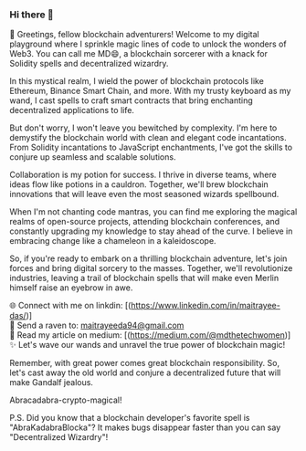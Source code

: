 ### Hi there 👋

<!--
**Maitrayee94/Maitrayee94** is a ✨ _special_ ✨ repository because its `README.md` (this file) appears on your GitHub profile.

Here are some ideas to get you started:

- 🔭 I’m currently working on ...
- 🌱 I’m currently learning ...
- 👯 I’m looking to collaborate on ...
- 🤔 I’m looking for help with ...
- 💬 Ask me about ...
- 📫 How to reach me: ...
- 😄 Pronouns: ...
- ⚡ Fun fact: ...
-->
👋 Greetings, fellow blockchain adventurers! Welcome to my digital playground where I sprinkle magic lines of code to unlock the wonders of Web3. You can call me MD😄, a blockchain sorcerer with a knack for Solidity spells and decentralized wizardry.

In this mystical realm, I wield the power of blockchain protocols like Ethereum, Binance Smart Chain, and more. With my trusty keyboard as my wand, I cast spells to craft smart contracts that bring enchanting decentralized applications to life.

But don't worry, I won't leave you bewitched by complexity. I'm here to demystify the blockchain world with clean and elegant code incantations. From Solidity incantations to JavaScript enchantments, I've got the skills to conjure up seamless and scalable solutions.

Collaboration is my potion for success. I thrive in diverse teams, where ideas flow like potions in a cauldron. Together, we'll brew blockchain innovations that will leave even the most seasoned wizards spellbound.

When I'm not chanting code mantras, you can find me exploring the magical realms of open-source projects, attending blockchain conferences, and constantly upgrading my knowledge to stay ahead of the curve. I believe in embracing change like a chameleon in a kaleidoscope.

So, if you're ready to embark on a thrilling blockchain adventure, let's join forces and bring digital sorcery to the masses. Together, we'll revolutionize industries, leaving a trail of blockchain spells that will make even Merlin himself raise an eyebrow in awe.

🌐 Connect with me on linkdin: [(https://www.linkedin.com/in/maitrayee-das/)] <br />
📧 Send a raven to: maitrayeeda94@gmail.com <br />
💬 Read my article on medium: [(https://medium.com/@mdthetechwomen)] <br />
✨ Let's wave our wands and unravel the true power of blockchain magic!

Remember, with great power comes great blockchain responsibility. So, let's cast away the old world and conjure a decentralized future that will make Gandalf jealous.

Abracadabra-crypto-magical!

P.S. Did you know that a blockchain developer's favorite spell is "AbraKadabraBlocka"? It makes bugs disappear faster than you can say "Decentralized Wizardry"!
